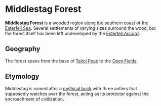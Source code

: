 # Middlestag Forest

**Middlestag Forest** is a wooded region along the southern coast of the [Esterfell Sea](esterfell-sea/esterfell-sea.md). Several settlements of varying sizes surround the wood, but the forest itself has been left undeveloped by the [Esterfell Accord](../../../ch-2-people-of-mote/societies/esterfell-accord/esterfell-accord.md).

## Geography

The forest spans from the base of [Taltol Peak](attalya-mountains/taltol-peak/taltol-peak.md) to the [Open Fields](open-fields.md).

## Etymology

Middlestag is named after a [mythical buck](../../../ch-3-stories-of-mote/pantheons/esterfell-deities/phygius.md) with three antlers that supposedly watches over the forest, acting as its protector against the encroachment of civilization.

